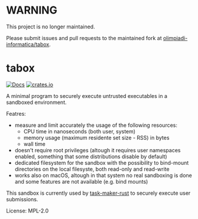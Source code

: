 <!-- 
This Source Code Form is subject to the terms of the Mozilla Public
License, v. 2.0. If a copy of the MPL was not distributed with this
file, You can obtain one at http://mozilla.org/MPL/2.0/.
SPDX-License-Identifier: MPL-2.0
-->

# WARNING

This project is no longer maintained.

Please submit issues and pull requests to the maintained fork at [olimpiadi-informatica/tabox](https://github.com/olimpiadi-informatica/tabox).

# tabox

[![Docs]( https://docs.rs/tabox/badge.svg)]( https://docs.rs/tabox)
[![crates.io](https://img.shields.io/crates/v/tabox.svg)](https://crates.io/crates/tabox)

A minimal program to securely execute untrusted executables in a sandboxed environment.

Featres:
- measure and limit accurately the usage of the following resources:
	* CPU time in nanoseconds (both user, system)
	* memory usage (maximum residente set size - RSS) in bytes
	* wall time
- doesn't require root privileges (altough it requires user namespaces enabled, something that some distributions disable by default)
- dedicated filesystem for the sandbox with the possibility to bind-mount directories on the local filesyste, both read-only and read-write
- works also on macOS, altough in that system no real sandboxing is done and some features are not available (e.g. bind mounts)

This sandbox is currently used by [task-maker-rust](https://github.com/edomora97/task-maker-rust)
to securely execute user submissions. 

License: MPL-2.0
